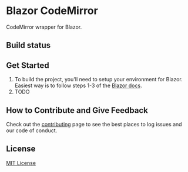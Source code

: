 Blazor CodeMirror
============

CodeMirror wrapper for Blazor.

## Build status

## Get Started

1. To build the project, you'll need to setup your environment for Blazor. Easiest way is to follow steps 1-3 of the [Blazor docs](https://docs.microsoft.com/en-gb/aspnet/core/blazor/get-started?view=aspnetcore-3.0).
2. TODO

## How to Contribute and Give Feedback

Check out the [contributing](CONTRIBUTING.md) page to see the best places to log issues and our code of conduct.

## License

[MIT License](LICENSE)
